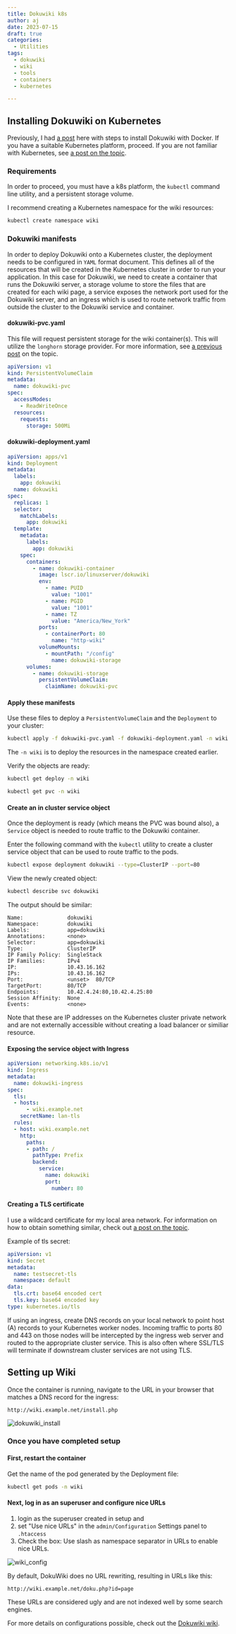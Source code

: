```yaml
---
title: Dokuwiki k8s
author: aj
date: 2023-07-15
draft: true
categories:
  - Utilities
tags:
  - dokuwiki
  - wiki
  - tools
  - containers
  - kubernetes

---
```


## Installing Dokuwiki on Kubernetes

Previously, I had [a post][1] here with steps to install Dokuwiki with Docker. If you have a suitable Kubernetes platform, proceed. If you are not familiar with Kubernetes, see [a post on the topic][2].

### Requirements

In order to proceed, you must have a k8s platform, the `kubectl` command line utility, and a persistent storage volume.

I recommend creating a Kubernetes namespace for the wiki resources:

```bash
kubectl create namespace wiki
```

### Dokuwiki manifests

In order to deploy Dokuwiki onto a Kubernetes cluster, the deployment needs to be configured in `YAML` format document. This defines all of the resources that will be created in the Kubernetes cluster in order to run your application. In this case for Dokuwiki, we need to create a container that runs the Dokuwiki server, a storage volume to store the files that are created for each wiki page, a service exposes the network port used for the Dokuwiki server, and an ingress which is used to route network traffic from outside the cluster to the Dokuwiki service and container.

#### dokuwiki-pvc.yaml

This file will request persistent storage for the wiki container(s). This will utilize the `longhorn` storage provider. For more information, see [a previous post][3] on the topic.

```yaml
apiVersion: v1
kind: PersistentVolumeClaim
metadata:
  name: dokuwiki-pvc
spec:
  accessModes:
    - ReadWriteOnce
  resources:
    requests:
      storage: 500Mi
```

#### dokuwiki-deployment.yaml

```yaml
apiVersion: apps/v1
kind: Deployment
metadata:
  labels:
    app: dokuwiki
  name: dokuwiki
spec:
  replicas: 1
  selector:
    matchLabels:
      app: dokuwiki
  template:
    metadata:
      labels:
        app: dokuwiki
    spec:
      containers:
        - name: dokuwiki-container
          image: lscr.io/linuxserver/dokuwiki
          env:
            - name: PUID
              value: "1001"
            - name: PGID
              value: "1001"
            - name: TZ
              value: "America/New_York"
          ports:
            - containerPort: 80
              name: "http-wiki"
          volumeMounts:
            - mountPath: "/config"
              name: dokuwiki-storage
      volumes:
        - name: dokuwiki-storage
          persistentVolumeClaim:
            claimName: dokuwiki-pvc
```

#### Apply these manifests

Use these files to deploy a `PersistentVolumeClaim` and the `Deployment` to your cluster:

```bash
kubectl apply -f dokuwiki-pvc.yaml -f dokuwiki-deployment.yaml -n wiki
```

The `-n wiki` is to deploy the resources in the namespace created earlier.

Verify the objects are ready:

```bash
kubectl get deploy -n wiki
```

```bash
kubectl get pvc -n wiki
```

#### Create an in cluster service object

Once the deployment is ready (which means the PVC was bound also), a `Service` object is needed to route traffic to the Dokuwiki container.

Enter the following command with the `kubectl` utility to create a cluster service object that can be used to route traffic to the pods.

```bash
kubectl expose deployment dokuwiki --type=ClusterIP --port=80
```

View the newly created object:

```bash
kubectl describe svc dokuwiki
```

The output should be similar:
```
Name:              dokuwiki
Namespace:         dokuwiki
Labels:            app=dokuwiki
Annotations:       <none>
Selector:          app=dokuwiki
Type:              ClusterIP
IP Family Policy:  SingleStack
IP Families:       IPv4
IP:                10.43.16.162
IPs:               10.43.16.162
Port:              <unset>  80/TCP
TargetPort:        80/TCP
Endpoints:         10.42.4.24:80,10.42.4.25:80
Session Affinity:  None
Events:            <none>
```

Note that these are IP addresses on the Kubernetes cluster private network and are not externally accessible without creating a load balancer or similiar resource.

#### Exposing the service object with Ingress

```yaml
apiVersion: networking.k8s.io/v1
kind: Ingress
metadata:
  name: dokuwiki-ingress
spec:
  tls:
  - hosts:
      - wiki.example.net
    secretName: lan-tls
  rules:
  - host: wiki.example.net
    http:
      paths:
      - path: /
        pathType: Prefix
        backend:
          service:
            name: dokuwiki
            port:
              number: 80
```

#### Creating a TLS certificate

I use a wildcard certificate for my local area network. For information on how to obtain something similar, check out [a post on the topic][4].

Example of tls secret:

```yaml
apiVersion: v1
kind: Secret
metadata:
  name: testsecret-tls
  namespace: default
data:
  tls.crt: base64 encoded cert
  tls.key: base64 encoded key
type: kubernetes.io/tls
```

If using an ingress, create DNS records on your local network to point host (A) records to your Kubernetes worker nodes. Incoming traffic to ports 80 and 443 on those nodes will be intercepted by the ingress web server and routed to the appropriate cluster service. This is also often where SSL/TLS will terminate if downstream cluster services are not using TLS.

## Setting up Wiki

Once the container is running, navigate to the URL in your browser that matches a DNS record for the ingress:

```
http://wiki.example.net/install.php
```

![dokuwiki_install](/images/dokuwiki_install.png)

### Once you have completed setup

#### First, restart the container

Get the name of the pod generated by the Deployment file:

```bash
kubectl get pods -n wiki
```

#### Next, log in as an superuser and configure nice URLs

1. login as the superuser created in setup and 
2. set "Use nice URLs" in the `admin/Configuration` Settings panel to `.htaccess` 
3. Check the box: Use slash as namespace separator in URLs to enable nice URLs. 

![wiki_config](/images/wiki_config.png)

By default, DokuWiki does no URL rewriting, resulting in URLs like this:

`http://wiki.example.net/doku.php?id=page`

These URLs are considered ugly and are not indexed well by some search engines. 

For more details on configurations possible, check out the [Dokuwiki wiki][5].



 [1]: /posts/dokuwiki/
 [2]: /posts/kubernetes/
 [3]: /posts/longhorn/
 [4]: /posts/homelab-wildcard-cert/
 [5]: https://www.dokuwiki.org/dokuwiki/
